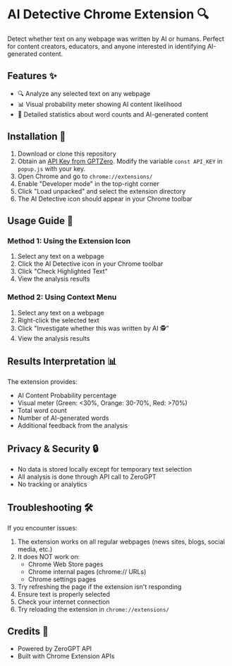 # AI Detective Chrome Extension 🔍

Detect whether text on any webpage was written by AI or humans. Perfect for content creators, educators, and anyone interested in identifying AI-generated content.

## Features ✨

- 🔍 Analyze any selected text on any webpage
- 📊 Visual probability meter showing AI content likelihood
- 📝 Detailed statistics about word counts and AI-generated content

## Installation 🚀

1. Download or clone this repository
2. Obtain an [API Key from GPTZero](https://www.zerogpt.com/pricing#api). Modify the variable `const API_KEY` in `popup.js` with your key.
3. Open Chrome and go to `chrome://extensions/`
4. Enable "Developer mode" in the top-right corner
5. Click "Load unpacked" and select the extension directory
6. The AI Detective icon should appear in your Chrome toolbar

## Usage Guide 📖

### Method 1: Using the Extension Icon
1. Select any text on a webpage
2. Click the AI Detective icon in your Chrome toolbar
3. Click "Check Highlighted Text"
4. View the analysis results

### Method 2: Using Context Menu
1. Select any text on a webpage
2. Right-click the selected text
3. Click "Investigate whether this was written by AI 🕵️"
4. View the analysis results

## Results Interpretation 📊

The extension provides:
- AI Content Probability percentage
- Visual meter (Green: <30%, Orange: 30-70%, Red: >70%)
- Total word count
- Number of AI-generated words
- Additional feedback from the analysis

## Privacy & Security 🔒

- No data is stored locally except for temporary text selection
- All analysis is done through API call to ZeroGPT
- No tracking or analytics

## Troubleshooting 🛠️

If you encounter issues:
1. The extension works on all regular webpages (news sites, blogs, social media, etc.)
2. It does NOT work on:
   - Chrome Web Store pages
   - Chrome internal pages (chrome:// URLs)
   - Chrome settings pages
3. Try refreshing the page if the extension isn't responding
4. Ensure text is properly selected
5. Check your internet connection
6. Try reloading the extension in `chrome://extensions/`

## Credits 🙏

- Powered by ZeroGPT API
- Built with Chrome Extension APIs 
